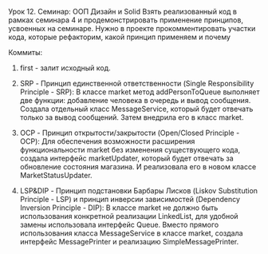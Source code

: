 Урок 12. Семинар: ООП Дизайн и Solid
Взять реализованный код в рамках семинара 4 и продемонстрировать применение принципов, усвоенных на семинаре. Нужно в проекте прокомментировать участки кода, которые рефакторим, какой принцип применяем и почему

Коммиты:

1) first - залит исходный код.

2) SRP - Принцип единственной ответственности (Single Responsibility Principle - SRP):
В классе market метод addPersonToQueue выполняет две функции: добавление человека в очередь и вывод сообщения. Создала отдельный класс MessageService, который будет отвечать только за вывод сообщений. Затем внедрила его в класс market.

3) OCP - Принцип открытости/закрытости (Open/Closed Principle - OCP):
Для обеспечения возможности расширения функциональности market без изменения существующего кода, создала интерфейс marketUpdater, который будет отвечать за обновление состояния магазина. И реализовала его в новом классе MarketStatusUpdater.

4) LSP&DIP - Принцип подстановки Барбары Лисков (Liskov Substitution Principle - LSP) и принцип инверсии зависимостей (Dependency Inversion Principle - DIP):
В классе market не должно быть использования конкретной реализации LinkedList, для удобной замены использовала интерфейс Queue. Вместо прямого использования класса MessageService в классе market, создала интерфейс MessagePrinter и реализацию SimpleMessagePrinter.
